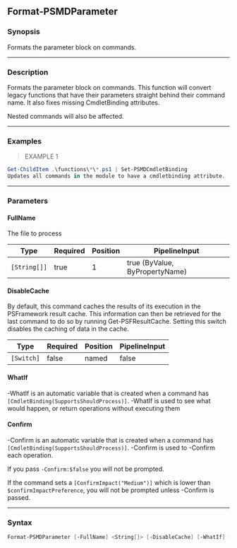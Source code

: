 Format-PSMDParameter
--------------------

### Synopsis
Formats the parameter block on commands.

---

### Description

Formats the parameter block on commands.
This function will convert legacy functions that have their parameters straight behind their command name.
It also fixes missing CmdletBinding attributes.

Nested commands will also be affected.

---

### Examples
> EXAMPLE 1

```PowerShell
Get-ChildItem .\functions\*\*.ps1 | Set-PSMDCmdletBinding
Updates all commands in the module to have a cmdletbinding attribute.
```

---

### Parameters
#### **FullName**
The file to process

|Type        |Required|Position|PipelineInput                 |
|------------|--------|--------|------------------------------|
|`[String[]]`|true    |1       |true (ByValue, ByPropertyName)|

#### **DisableCache**
By default, this command caches the results of its execution in the PSFramework result cache.
This information can then be retrieved for the last command to do so by running Get-PSFResultCache.
Setting this switch disables the caching of data in the cache.

|Type      |Required|Position|PipelineInput|
|----------|--------|--------|-------------|
|`[Switch]`|false   |named   |false        |

#### **WhatIf**
-WhatIf is an automatic variable that is created when a command has ```[CmdletBinding(SupportsShouldProcess)]```.
-WhatIf is used to see what would happen, or return operations without executing them
#### **Confirm**
-Confirm is an automatic variable that is created when a command has ```[CmdletBinding(SupportsShouldProcess)]```.
-Confirm is used to -Confirm each operation.

If you pass ```-Confirm:$false``` you will not be prompted.

If the command sets a ```[ConfirmImpact("Medium")]``` which is lower than ```$confirmImpactPreference```, you will not be prompted unless -Confirm is passed.

---

### Syntax
```PowerShell
Format-PSMDParameter [-FullName] <String[]> [-DisableCache] [-WhatIf] [-Confirm] [<CommonParameters>]
```
